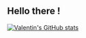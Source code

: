## Hello there !
[![Valentin's GitHub stats](https://github-readme-stats.vercel.app/api?username=ValentinS4t1qbit)](https://github.com/anuraghazra/github-readme-stats)

